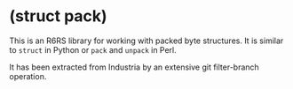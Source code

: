 # (struct pack)

This is an R6RS library for working with packed byte structures. It is
similar to `struct` in Python or `pack` and `unpack` in Perl.

It has been extracted from Industria by an extensive git filter-branch
operation.
